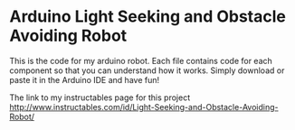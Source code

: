 # Arduino Light Seeking and Obstacle Avoiding Robot

This is the code for my arduino robot.
Each file contains code for each component so that you can understand how it works.
Simply download or paste it in the Arduino IDE and have fun!

The link to my instructables page for this project
http://www.instructables.com/id/Light-Seeking-and-Obstacle-Avoiding-Robot/
